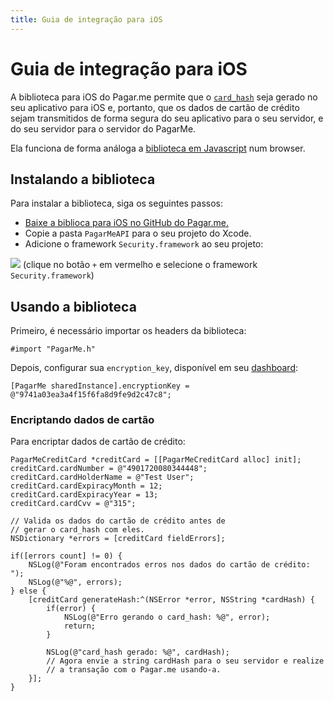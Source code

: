 ```yaml
---
title: Guia de integração para iOS
---
```


<script>
Rainbow.extend('objective-c', [
	{
		'name': 'string',
		'pattern': /@"[^"]*"/g
	},
	{
		'name': 'keyword',
		'pattern': /sharedInstance|alloc|init|NSError|NSString|[a-zA-Z0-9]*:/g
	}
]);
</script>

# Guia de integração para iOS

A biblioteca para iOS do Pagar.me permite que o [`card_hash`](/docs/restful-api/card-hash) seja gerado no seu aplicativo para iOS e, portanto, que os dados de cartão de crédito sejam transmitidos de forma segura do seu aplicativo para o seu servidor, e do seu servidor para o servidor do PagarMe.

Ela funciona de forma análoga a [biblioteca em Javascript](/docs/apis/javascript) num browser.

## Instalando a biblioteca

Para instalar a biblioteca, siga os seguintes passos:

- [Baixe a biblioca para iOS no GitHub do Pagar.me.](https://github.com/PagarMe/pagarme-ios/archive/master.zip)
- Copie a pasta `PagarMeAPI` para o seu projeto do Xcode.
- Adicione o framework `Security.framework` ao seu projeto:

![](/docs/assets/images/screenshots/xcode_add_framework.png)
(clique no botão `+` em vermelho e selecione o framework `Security.framework`)

## Usando a biblioteca

Primeiro, é necessário importar os headers da biblioteca:

<pre><code data-language="css">#import "PagarMe.h"</code></pre>

Depois, configurar sua `encryption_key`, disponível em seu [dashboard](http://dashboard.pagar.me/):

<pre><code data-language="objective-c">[PagarMe sharedInstance].encryptionKey = @"9741a03ea3a4f15f6fa8d9fe9d2c47c8";
</code></pre>

### Encriptando dados de cartão

Para encriptar dados de cartão de crédito:

<pre><code data-language="objective-c">PagarMeCreditCard *creditCard = [[PagarMeCreditCard alloc] init];
creditCard.cardNumber = @"4901720080344448";
creditCard.cardHolderName = @"Test User";
creditCard.cardExpiracyMonth = 12;
creditCard.cardExpiracyYear = 13;
creditCard.cardCvv = @"315";

// Valida os dados do cartão de crédito antes de
// gerar o card_hash com eles.
NSDictionary *errors = [creditCard fieldErrors];

if([errors count] != 0) {
    NSLog(@"Foram encontrados erros nos dados do cartão de crédito: ");
    NSLog(@"%@", errors);
} else {
    [creditCard generateHash:^(NSError *error, NSString *cardHash) {
        if(error) {
            NSLog(@"Erro gerando o card_hash: %@", error);
            return;
        }

        NSLog(@"card_hash gerado: %@", cardHash);
        // Agora envie a string cardHash para o seu servidor e realize
        // a transação com o Pagar.me usando-a.
    }];
}
</code></pre>
